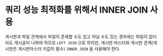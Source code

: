 # 쿼리 성능 최적화를 위해서 INNER JOIN 사용

게시판과 파일 관계에서 파일이 존재할 수도 있고 아닐 수도 있는 경우에는 파일이 없더라도 게시글이 나와야 하므로 `LEFT JOIN` 으로 하지만, 게시판 마스터와 게시판 관계(게시판은 게시판마스터 키값이 필수) `INNER JOIN` 을 사용해야 한다.
